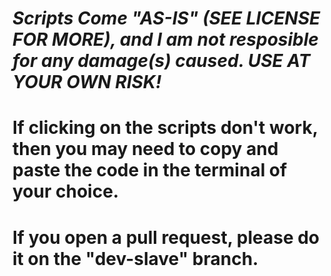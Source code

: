 # *Scripts Come "AS-IS" (SEE LICENSE FOR MORE), and I am not resposible for any damage(s) caused. USE AT YOUR OWN RISK!*
# If clicking on the scripts don't work, then you may need to copy and paste the code in the terminal of your choice.
# If you open a pull request, please do it on the "dev-slave" branch.
